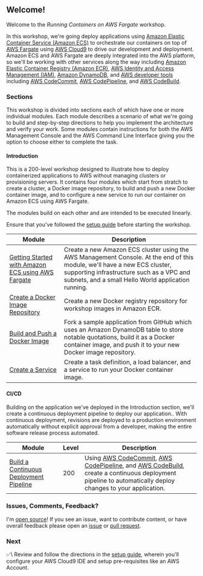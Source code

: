 ## Welcome!

Welcome to the _Running Containers on AWS Fargate_ workshop.

In this workshop, we're going deploy applications using [Amazon Elastic
Container Service (Amazon ECS)][ecs] to orchestrate our containers on top of
[AWS Fargate][fargate] using [AWS Cloud9][cloud9] to drive our development and
deployment. Amazon ECS and AWS Fargate are deeply integrated into the AWS
platform, so we'll be working with other services along the way including
[Amazon Elastic Container Registry (Amazon ECR)][ecr], [AWS
Identity and Access Management (IAM)][iam], [Amazon DynamoDB][dynamodb], and
[AWS developer tools][dev-tools] including [AWS CodeCommit][codecommit], [AWS
CodePipeline][codepipeline], and [AWS CodeBuild][codebuild].

### Sections

This workshop is divided into sections each of which have one or more individual
modules. Each module describes a scenario of what we're going to build and
step-by-step directions to help you implement the architecture and verify your
work. Some modules contain instructions for both the AWS Management Console and
the AWS Command Line Interface giving you the option to choose either to
complete the task.

#### Introduction

This is a 200-level workshop designed to illustrate how to deploy containerized
applications to AWS without managing clusters or provisioning servers. It
contains four modules which start from stratch to create a cluster, a Docker
image repository, to build and push a new Docker container image, and to
configure a new service to run our container on Amazon ECS using AWS Fargate.

The modules build on each other and are intended to be executed linearly.

Ensure that you've followed the [setup guide][setup] before starting the
workshop.

| Module | Description |
| ---------------- | -------------------------------------------------------- |
| [Getting Started with Amazon ECS using AWS Fargate][getting-started] | Create a new Amazon ECS cluster using the AWS Management Console. At the end of this module, we'll have a new ECS cluster, supporting infrastructure such as a VPC and subnets, and a small Hello World application running. |
| [Create a Docker Image Repository][create-docker-image-repository] | Create a new Docker registry repository for workshop images in Amazon ECR. |
| [Build and Push a Docker Image][build-push-image] | Fork a sample application from GitHub which uses an Amazon DynamoDB table to store notable quotations, build it as a Docker container image, and push it to your new Docker image repository. |
| [Create a Service][create-a-service] | Create a task definition, a load balancer, and a service to run your Docker container image. |

#### CI/CD

Building on the application we've deployed in the Introduction section, we'll
create a continuous deployment pipeline to deploy our application.. With
continuous deployment, revisions are deployed to a production environment
automatically without explicit approval from a developer, making the entire
software release process automated.

| Module | Level | Description |
| ---------------- | --- | -------------------------------------------------------- |
| [Build a Continuous Deployment Pipeline][build-a-continuous-deployment-pipeline] | 200 | Using [AWS CodeCommit][codecommit], [AWS CodePipeline][codepipeline], and [AWS CodeBuild][codebuild], create a continuous deployment pipeline to automatically deploy changes to your application. |

### Issues, Comments, Feedback?

I'm [open source][repo]! If you see an issue, want to contribute content, or
have overall feedback please open an [issue][issue] or [pull request][pull].

### Next

✅\  Review and follow the directions in the [setup guide][setup], wherein you'll
configure your AWS Cloud9 IDE and setup pre-requisites like an AWS Account.

[ecs]: http://aws.amazon.com/ecs/
[ecr]: http://aws.amazon.com/ecr/
[fargate]: http://aws.amazon.com/fargate/
[cloud9]: http://aws.amazon.com/cloud9/
[iam]: http://aws.amazon.com/iam/
[dynamodb]: http://aws.amazon.com/dynamodb/
[dev-tools]: https://aws.amazon.com/products/developer-tools/
[codepipeline]: http://aws.amazon.com/codepipeline/
[codebuild]: http://aws.amazon.com/codebuild/
[codecommit]: http://aws.amazon.com/codecommit/
[setup]: setup.html
[getting-started]: getting-started-with-amazon-ecs-using-aws-fargate.html
[create-docker-image-repository]: create-a-docker-image-repository.html
[build-push-image]: build-and-push-a-docker-image.html
[create-a-service]: create-a-service.html
[build-a-continuous-deployment-pipeline]: build-a-continuous-deployment-pipeline.html
[repo]: https://github.com/jpignata/fargate-workshop-guide
[issue]: https://github.com/jpignata/fargate-workshop-guide/issues
[pull]: https://github.com/jpignata/fargate-workshop-guide/pulls
